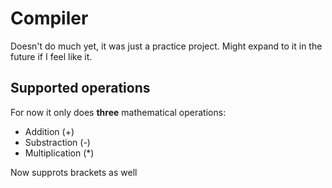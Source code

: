 # Compiler

Doesn't do much yet, it was just a practice project. Might expand to it in the future if I feel like it.

## Supported operations

For now it only does **three** mathematical operations:

* Addition (+)
* Substraction (-)
* Multiplication (*)

Now supprots brackets as well
